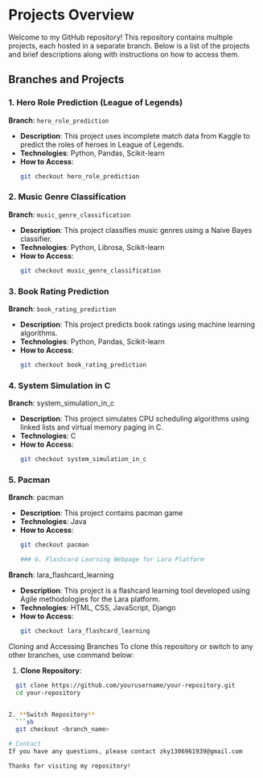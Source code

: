 # Projects Overview

Welcome to my GitHub repository! This repository contains multiple projects, each hosted in a separate branch. Below is a list of the projects and brief descriptions along with instructions on how to access them.

## Branches and Projects

### 1. Hero Role Prediction (League of Legends)
**Branch**: `hero_role_prediction`
- **Description**: This project uses incomplete match data from Kaggle to predict the roles of heroes in League of Legends.
- **Technologies**: Python, Pandas, Scikit-learn
- **How to Access**: 
  ```sh
  git checkout hero_role_prediction

### 2. Music Genre Classification
**Branch**: `music_genre_classification`

- **Description**: This project classifies music genres using a Naive Bayes classifier.
- **Technologies**: Python, Librosa, Scikit-learn
- **How to Access**:
  ```sh
  git checkout music_genre_classification

### 3. Book Rating Prediction
**Branch**: `book_rating_prediction`

- **Description**: This project predicts book ratings using machine learning algorithms.
- **Technologies**: Python, Pandas, Scikit-learn
- **How to Access**:
  ```sh
  git checkout book_rating_prediction

### 4. System Simulation in C
**Branch**: system_simulation_in_c

- **Description**: This project simulates CPU scheduling algorithms using linked lists and virtual memory paging in C.
- **Technologies**: C
- **How to Access**:
  ```sh
  git checkout system_simulation_in_c

### 5. Pacman
**Branch**: pacman

- **Description**: This project contains pacman game
- **Technologies**: Java
- **How to Access**:
  ```sh
  git checkout pacman

  ### 6. Flashcard Learning Webpage for Lara Platform
**Branch**: lara_flashcard_learning

- **Description**: This project is a flashcard learning tool developed using Agile methodologies for the Lara platform.
- **Technologies**: HTML, CSS, JavaScript, Django
- **How to Access**:
  ```sh
  git checkout lara_flashcard_learning

Cloning and Accessing Branches
To clone this repository or switch to any other branches, use command below:


1. **Clone Repository**:
  ```sh
    git clone https://github.com/yourusername/your-repository.git
    cd your-repository


2. **Switch Repository**
    ```sh
    git checkout <branch_name>

# Contact
If you have any questions, please contact zky1306961939@gmail.com

Thanks for visiting my repository!